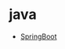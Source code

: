 # java
  * [SpringBoot](https://github.com/dagreentree/java/blob/master/notes/springboot/springboot.md)
